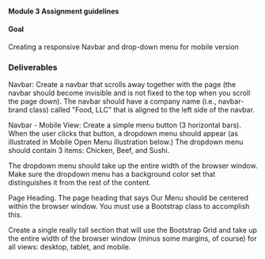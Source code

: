 #### Module 3 Assignment guidelines ####

#### Goal ####
Creating a responsive Navbar and drop-down menu for mobile version

### Deliverables ####

Navbar: Create a navbar that scrolls away together with the page (the navbar should become invisible and is not fixed to the top when you scroll the page down). The navbar should have a company name (i.e., navbar-brand class) called "Food, LLC" that is aligned to the left side of the navbar.

Navbar - Mobile View: Create a simple menu button (3 horizontal bars). When the user clicks that button, a dropdown menu should appear (as illustrated in Mobile Open Menu illustration below.) The dropdown menu should contain 3 items: Chicken, Beef, and Sushi.

The dropdown menu should take up the entire width of the browser window. Make sure the dropdown menu has a background color set that distinguishes it from the rest of the content.

Page Heading. The page heading that says Our Menu should be centered within the browser window. You must use a Bootstrap class to accomplish this.

Create a single really tall section that will use the Bootstrap Grid and take up the entire width of the browser window (minus some margins, of course) for all views: desktop, tablet, and mobile.

